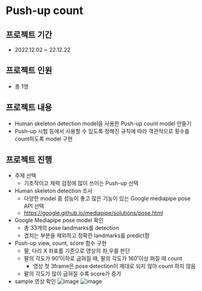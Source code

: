 # Push-up count

## 프로젝트 기간

- 2022.12.02 ~ 22.12.22

## 프로젝트 인원

- 총 1명

## 프로젝트 내용

- Human skeleton detection model을 사용한 Push-up count model 만들기
- Push-up 시험 등에서 사용할 수 있도록 정해진 규칙에 따라 객관적으로 횟수를 count하도록 model 구현

## 프로젝트 진행

- 주제 선택
  - 기초적이고 체력 검정에 많이 쓰이는 Push-up 선택
- Human skeleton detection 조사
  - 다양한 model 중 성능이 좋고 많은 기능이 있는 Google mediapipe pose API 선택
  - https://google.github.io/mediapipe/solutions/pose.html
- Google Mediapipe pose model 확인
  - 총 33개의 pose landmarks를 detection
  - 겹치는 부분을 제외하고 정확한 landmarks를 predict함
- Push-up view, count, score 함수 구현
  - 팔, 다리 X 좌표를 기준으로 영상의 좌,우를 판단
  - 팔의 각도가 90˚이하로 굽혀질 때, 팔의 각도가 160˚이상 펴질 때 count
    - 영상 첫 3frame은 pose detection이 제대로 되지 않아 count 하지 않음
  - 팔의 각도가 많이 굽혀질 수록 score가 증가
- sample 영상 확인
  ![image](https://user-images.githubusercontent.com/103994779/209271508-af5923be-41c2-4372-82a2-d25493424854.png)
  ![image](https://user-images.githubusercontent.com/103994779/209271643-9c154c86-d9b3-4862-a507-07c4a7677622.png)

<!-- <img src="https://user-images.githubusercontent.com/103994779/209259695-4a2081e3-96ad-4aac-a396-b49748d1254b.png" width="500" height="400"/>  -->
